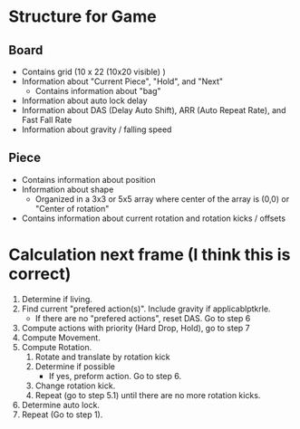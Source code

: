 # Structure for Game

## Board

- Contains grid (10 x 22 (10x20 visible) )
- Information about "Current Piece", "Hold", and "Next"
  - Contains information about "bag"
- Information about auto lock delay
- Information about DAS (Delay Auto Shift), ARR (Auto Repeat Rate), and Fast Fall Rate
- Information about gravity / falling speed

## Piece

- Contains information about position
- Information about shape
  - Organized in a 3x3 or 5x5 array where center of the array is (0,0) or "Center of rotation"
- Contains information about current rotation and rotation kicks / offsets

# Calculation next frame (I think this is correct)

1. Determine if living.
2. Find current "prefered action(s)". Include gravity if applicablptkrle.
   - If there are no "prefered actions", reset DAS. Go to step 6
3. Compute actions with priority (Hard Drop, Hold), go to step 7
4. Compute Movement.
5. Compute Rotation.
   1. Rotate and translate by rotation kick
   2. Determine if possible
      - If yes, preform action. Go to step 6.
   3. Change rotation kick.
   4. Repeat (go to step 5.1) until there are no more rotation kicks.
6. Determine auto lock.
7. Repeat (Go to step 1).
